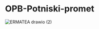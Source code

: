 # OPB-Potniski-promet

![ERMATEA drawio (2)](https://user-images.githubusercontent.com/47794374/229311279-c2628f0a-1b99-41cd-aeb1-be959797ee54.png)

